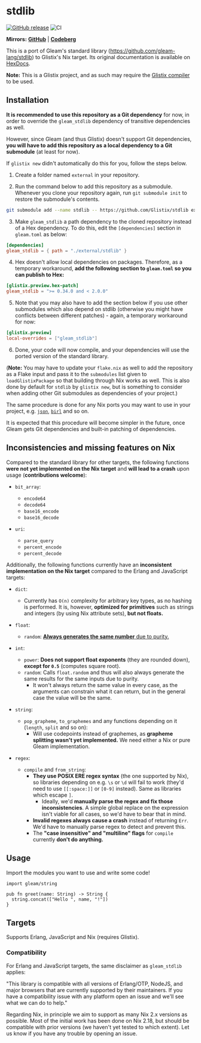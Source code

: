 # stdlib

<a href="https://github.com/Glistix/stdlib/releases"><img src="https://img.shields.io/github/release/Glistix/stdlib" alt="GitHub release"></a>
![CI](https://github.com/Glistix/stdlib/workflows/CI/badge.svg?branch=main)

**Mirrors:** [**GitHub**](https://github.com/Glistix/stdlib) | [**Codeberg**](https://codeberg.org/Glistix/stdlib)

This is a port of Gleam's standard library (https://github.com/gleam-lang/stdlib) to Glistix's Nix target. Its original documentation is available on [HexDocs](https://hexdocs.pm/gleam_stdlib/).

**Note:** This is a Glistix project, and as such may require the
[Glistix compiler](https://github.com/glistix/glistix) to be used.

## Installation

**It is recommended to use this repository as a Git dependency** for now, in order to override the `gleam_stdlib` dependency of transitive dependencies as well.

However, since Gleam (and thus Glistix) doesn't support Git dependencies, **you will have to add this repository as a local dependency to a Git submodule**
(at least for now).

If `glistix new` didn't automatically do this for you, follow the steps below.

1. Create a folder named `external` in your repository.

2. Run the command below to add this repository as a submodule. Whenever you clone your repository again, run `git submodule init` to restore the submodule's contents.

```sh
git submodule add --name stdlib -- https://github.com/Glistix/stdlib external/stdlib
```

3. Make `gleam_stdlib` a path dependency to the cloned repository instead of a Hex dependency.
To do this, edit the `[dependencies]` section in `gleam.toml` as below:

```toml
[dependencies]
gleam_stdlib = { path = "./external/stdlib" }
```

4. Hex doesn't allow local dependencies on packages. Therefore, as a temporary workaround,
**add the following section to `gleam.toml` so you can publish to Hex:**

```toml
[glistix.preview.hex-patch]
gleam_stdlib = ">= 0.34.0 and < 2.0.0"
```

5. Note that you may also have to add the section below if you use other submodules which also depend on stdlib
(otherwise you might have conflicts between different patches) - again, a temporary workaround for now:

```toml
[glistix.preview]
local-overrides = ["gleam_stdlib"]
```

6. Done, your code will now compile, and your dependencies will use the ported version of the standard library.

(**Note:** You may have to update your `flake.nix` as well to add the repository as a Flake input and pass it
to the `submodules` list given to `loadGlistixPackage` so that building through Nix works as well.
This is also done by default for `stdlib` by `glistix new`, but is something to consider when adding other
Git submodules as dependencies of your project.)

The same procedure is done for any Nix ports you may want to use in your project, e.g. [`json`](https://github.com/Glistix/json), [`birl`](https://github.com/Glistix/birl) and so on.

It is expected that this procedure will become simpler in the future, once Gleam gets Git dependencies and built-in patching
of dependencies.

## Inconsistencies and missing features on Nix

Compared to the standard library for other targets, the following functions **were not yet implemented on the Nix target** and **will lead to a crash** upon usage (**contributions welcome**):

- `bit_array`:
  - `encode64`
  - `decode64`
  - `base16_encode`
  - `base16_decode`

- `uri`:
  - `parse_query`
  - `percent_encode`
  - `percent_decode`

Additionally, the following functions currently have an **inconsistent implementation on the Nix target**
compared to the Erlang and JavaScript targets:

- `dict`:
  - Currently has `O(n)` complexity for arbitrary key types, as no hashing is performed. It is, however,
  **optimized for primitives** such as strings and integers (by using Nix attribute sets), **but not floats.**

- `float`:
  - `random`: [**Always generates the same number** due to purity.](https://xkcd.com/221/)

- `int`:
  - `power`: **Does not support float exponents** (they are rounded down), **except for `0.5`** (computes square root).
  - `random`: Calls `float.random` and thus will also always generate the same results for the same inputs due to purity.
    - It won't always return the same value in every case, as the arguments can constrain what it can return, but in the
      general case the value will be the same.

- `string`:
  - `pop_grapheme`, `to_graphemes` and any functions depending on it (`length`, `split` and so on):
    - Will use codepoints instead of graphemes, as **grapheme splitting wasn't yet implemented.**
      We need either a Nix or pure Gleam implementation.

- `regex`:
  - `compile` and `from_string`:
    - **They use POSIX ERE regex syntax** (the one supported by Nix), so libraries depending on e.g. `\s` or `\d`
    will fail to work (they'd need to use `[[:space:]]` or `[0-9]` instead). Same as libraries which escape `]`.
      - Ideally, we'd **manually parse the regex and fix those inconsistencies**. A simple global replace on the
      expression isn't viable for all cases, so we'd have to bear that in mind.
    - **Invalid regexes always cause a crash** instead of returning `Err`. We'd have to manually parse regex to
    detect and prevent this.
    - The **"case insensitive" and "multiline" flags** for `compile` currently **don't do anything.**

## Usage

Import the modules you want to use and write some code!

```gleam
import gleam/string

pub fn greet(name: String) -> String {
  string.concat(["Hello ", name, "!"])
}
```

## Targets

Supports Erlang, JavaScript and Nix (requires Glistix).

### Compatibility

For Erlang and JavaScript targets, the same disclaimer as `gleam_stdlib`
applies:

"This library is compatible with all versions of Erlang/OTP, NodeJS, and
major browsers that are currently supported by their maintainers. If you
have a compatibility issue with any platform open an issue and we'll see
what we can do to help."

Regarding Nix, in principle we aim to support as many Nix 2.x versions as possible.
Most of the initial work has been done on Nix 2.18, but should be compatible
with prior versions (we haven't yet tested to which extent). Let us know if you have
any trouble by opening an issue.
